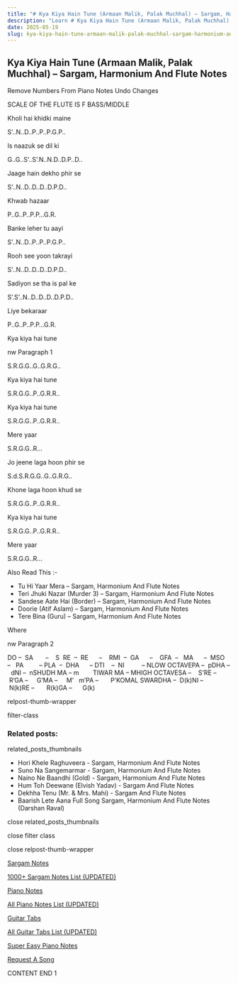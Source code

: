 ```yaml
---
title: "# Kya Kiya Hain Tune (Armaan Malik, Palak Muchhal) – Sargam, Harmonium And Flute Notes"
description: "Learn # Kya Kiya Hain Tune (Armaan Malik, Palak Muchhal) notes, sargam, harmonium notations and flute notes. Easy step-by-step tutorial for beginners."
date: 2025-05-19
slug: kya-kiya-hain-tune-armaan-malik-palak-muchhal-sargam-harmonium-and-flute-notes
---
```


## Kya Kiya Hain Tune (Armaan Malik, Palak Muchhal) – Sargam, Harmonium And Flute Notes

Remove Numbers From Piano Notes
Undo Changes

SCALE OF THE FLUTE IS F BASS/MIDDLE

Kholi hai khidki maine

S’..N..D..P..P..P.G.P..

Is naazuk se dil ki

G..G..S’..S’.N..N.D..D.P..D..

Jaage hain dekho phir se

S’..N..D..D..D..D.P.D..

Khwab hazaar

P..G..P..P.P…G.R.

Banke leher tu aayi

S’..N..D..P..P..P.G.P..

Rooh see yoon takrayi

S’..N..D..D..D..D.P.D..

Sadiyon se tha is pal ke

S’.S’..N..D..D..D..D.P.D..

Liye bekaraar

P..G..P..P.P…G.R.

Kya kiya hai tune

nw Paragraph 1

S.R.G.G..G..G.R.G..

Kya kiya hai tune

S.R.G.G..P..G.R.R..

Kya kiya hai tune

S.R.G.G..P..G.R.R..

Mere yaar

S.R.G.G..R…

Jo jeene laga hoon phir se

S.d.S.R.G.G..G..G.R.G..

Khone laga hoon khud se

S.R.G.G..P..G.R.R..

Kya kiya hai tune

S.R.G.G..P..G.R.R..

Mere yaar

S.R.G.G..R…

Also Read This :-

* Tu Hi Yaar Mera – Sargam, Harmonium And Flute Notes
* Teri Jhuki Nazar (Murder 3) – Sargam, Harmonium And Flute Notes
* Sandese Aate Hai (Border) – Sargam, Harmonium And Flute Notes
* Doorie (Atif Aslam) – Sargam, Harmonium And Flute Notes
* Tere Bina (Guru) – Sargam, Harmonium And Flute Notes

Where

nw Paragraph 2

DO –  SA       –    S  RE  –  RE      –    RMI  –  GA      –    GFA  –   MA      –  MSO  –   PA         – PLA  –  DHA      – DTI    –  NI          – NLOW OCTAVEPA –  pDHA –  dNI –  nSHUDH MA – m        TIWAR MA – MHIGH OCTAVESA –    S’RE –     R’GA –     G’MA –     M’   m’PA –       P’KOMAL SWARDHA –  D(k)NI –       N(k)RE –       R(k)GA –      G(k)

relpost-thumb-wrapper

filter-class

### Related posts:

related_posts_thumbnails

* Hori Khele Raghuveera - Sargam, Harmonium And Flute Notes
* Suno Na Sangemarmar - Sargam, Harmonium And Flute Notes
* Naino Ne Baandhi (Gold) - Sargam, Harmonium And Flute Notes
* Hum Toh Deewane (Elvish Yadav) - Sargam And Flute Notes
* Dekhha Tenu (Mr. & Mrs. Mahi) - Sargam And Flute Notes
* Baarish Lete Aana Full Song Sargam, Harmonium And Flute Notes (Darshan Raval)

close related_posts_thumbnails

close filter class

close relpost-thumb-wrapper

[Sargam Notes](https://www.notationsworld.com/sargam-notes.html)

[1000+ Sargam Notes List (UPDATED)](https://www.notationsworld.com/all-songs-list-sargam-notes.html)

[Piano Notes](https://www.notationsworld.com/piano-notes.html)

[All Piano Notes List (UPDATED)](https://www.notationsworld.com/all-songs-list-piano-notes.html)

[Guitar Tabs](https://www.notationsworld.com/guitar-tabs.html)

[All Guitar Tabs List (UPDATED)](https://www.notationsworld.com/all-songs-list-guitar-tabs.html)

[Super Easy Piano Notes](https://studywall.in/)

[Request A Song](https://www.notationsworld.com/request-a-song.html)

CONTENT END 1

